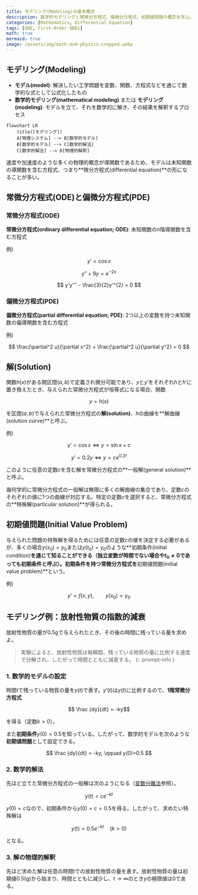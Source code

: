 ```yaml
---
title: モデリング(Modeling)の基本概念
description: 数学的モデリングと常微分方程式、偏微分方程式、初期値問題の概念を学ぶ。
categories: [Mathematics, Differential Equation]
tags: [ODE, First-Order ODEs]
math: true
mermaid: true
image: /assets/img/math-and-physics-cropped.webp
---
```

## モデリング(Modeling)
- **モデル(model)**: 解決したい工学問題を変数、関数、方程式などを通じて数学的な式として公式化したもの
- **数学的モデリング(mathematical modeling)** または **モデリング(modeling)**: モデルを立て、それを数学的に解き、その結果を解釈するプロセス

```mermaid
flowchart LR
	title([モデリング])
	A[物理システム] --> B[数学的モデル]
	B[数学的モデル] --> C[数学的解法]
	C[数学的解法] --> D[物理的解釈]
```

速度や加速度のような多くの物理的概念が導関数であるため、モデルは未知関数の導関数を含む方程式、つまり**微分方程式(differential equation)**の形になることが多い。

## 常微分方程式(ODE)と偏微分方程式(PDE)
### 常微分方程式(ODE)
**常微分方程式(ordinary differential equation; ODE)**: 未知関数の$n$階導関数を含む方程式

例)

$$y' = \cos x$$

$$ y'' + 9y = e^{-2x} $$

$$ y'y''' - \frac{3}{2}y'^{2} = 0 $$


### 偏微分方程式(PDE)
**偏微分方程式(partial differential equation; PDE)**: 2つ以上の変数を持つ未知関数の偏導関数を含む方程式

例)

$$ \frac{\partial^2 u}{\partial x^2} + \frac{\partial^2 u}{\partial y^2} = 0 $$

## 解(Solution)
関数$h(x)$がある開区間$(a, b)$で定義され微分可能であり、$y$と$y'$をそれぞれ$h$と$h'$に置き換えたとき、与えられた常微分方程式が恒等式になる場合、関数

$$ y = h(x) $$

を区間$(a, b)$で与えられた常微分方程式の**解(solution)**、$h$の曲線を**解曲線(solution curve)**と呼ぶ。

例)

$$ y'=\cos x \Leftrightarrow y=\sin x+c $$

$$ y'=0.2y \Leftrightarrow y=ce^{0.2t} $$

このように任意の定数$c$を含む解を常微分方程式の**一般解(general solution)**と呼ぶ。

幾何学的に常微分方程式の一般解は無限に多くの解曲線の集合であり、定数$c$のそれぞれの値に1つの曲線が対応する。特定の定数$c$を選択すると、常微分方程式の**特殊解(particular solution)**が得られる。

## 初期値問題(Initial Value Problem)
与えられた問題の特殊解を得るためには任意の定数$c$の値を決定する必要があるが、多くの場合$y(x_{0})=y_{0}$または$y(t_{0})=y_{0}$のような**初期条件(initial condition)**を通じて知ることができる（独立変数が時間でない場合や$t_{0}\neq0$であっても初期条件と呼ぶ）。初期条件を持つ常微分方程式を**初期値問題(initial value problem)**という。

例)

$$ y'=f(x,y),\qquad y(x_{0})=y_{0} $$

## モデリング例：放射性物質の指数的減衰
放射性物質の量が0.5gで与えられたとき、その後の時間に残っている量を求めよ。
> 実験によると、放射性物質は毎瞬間、残っている物質の量に比例する速度で分解され、したがって時間とともに減衰する。
{: .prompt-info }

### 1. 数学的モデルの設定
時間$t$で残っている物質の量を$y(t)$で表す。$y'(t)$は$y(t)$に比例するので、**1階常微分方程式**

$$ \frac {dy}{dt} = -ky$$ 

を得る（定数$k>0$）。

また**初期条件**$y(0)=0.5$を知っている。したがって、数学的モデルを次のような**初期値問題**として設定できる。

$$ \frac {dy}{dt} = -ky, \qquad y(0)=0.5 $$

### 2. 数学的解法
先ほど立てた常微分方程式の一般解は次のようになる（[変数分離法](/posts/Separation-of-Variables/#モデリング例放射性炭素年代測定法radiocarbon-dating)参照）。

$$ y(t)=ce^{-kt} $$

$y(0)=c$なので、初期条件から$y(0)=c=0.5$を得る。したがって、求めたい特殊解は

$$ y(t)=0.5e^{-kt} \quad(k>0)$$

となる。

### 3. 解の物理的解釈
先ほど求めた解は任意の時間$t$での放射性物質の量を表す。放射性物質の量は初期値0.5(g)から始まり、時間とともに減少し、$t \to \infty$のとき$y$の極限値は$0$である。
